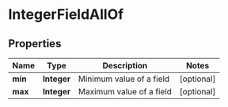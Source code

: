 

# IntegerFieldAllOf

## Properties

Name | Type | Description | Notes
------------ | ------------- | ------------- | -------------
**min** | **Integer** | Minimum value of a field |  [optional]
**max** | **Integer** | Maximum value of a field |  [optional]



